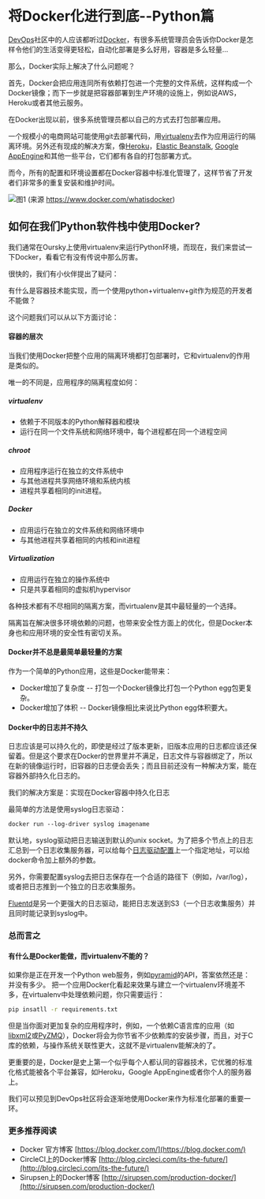 # 将Docker化进行到底--Python篇
[DevOps](http://devopsreactions.tumblr.com/)社区中的人应该都听过[Docker](http://www.docker.com/)，有很多系统管理员会告诉你Docker是怎样令他们的生活变得更轻松，自动化部署是多么好用，容器是多么轻量...

那么，Docker实际上解决了什么问题呢？

首先，Docker会把应用连同所有依赖打包进一个完整的文件系统，这样构成一个Docker镜像；而下一步就是把容器部署到生产环境的设施上，例如说AWS，Heroku或者其他云服务。

在Docker出现以前，很多系统管理员都以自己的方式去打包部署应用。

一个规模小的电商网站可能使用git去部署代码，用[virtualenv](https://virtualenv.pypa.io/en/latest/)去作为应用运行的隔离环境。另外还有现成的解决方案，像[Heroku](http://www.heroku.com/)，[Elastic Beanstalk](https://aws.amazon.com/documentation/elastic-beanstalk/), [Google AppEngine](https://cloud.google.com/appengine/)和其他一些平台，它们都有各自的打包部署方式。

而今，所有的配置和环境设置都在Docker容器中标准化管理了，这样节省了开发者们非常多的重复安装和维护时间。

![图1](http://7xnyt8.com1.z0.glb.clouddn.com/%E6%8A%8APython%E8%BD%AF%E4%BB%B6%E6%A0%88Docker%E5%8C%96.png)
(来源 https://www.docker.com/whatisdocker)

## 如何在我们Python软件栈中使用Docker?
我们通常在Oursky上使用virtualenv来运行Python环境，而现在，我们来尝试一下Docker，看看它有没有传说中那么厉害。

很快的，我们有小伙伴提出了疑问：

有什么是容器技术能实现，而一个使用python+virtualenv+git作为规范的开发者不能做？

这个问题我们可以从以下方面讨论：
#### 容器的层次
当我们使用Docker把整个应用的隔离环境都打包部署时，它和virtualenv的作用是类似的。

唯一的不同是，应用程序的隔离程度如何：

##### virtualenv
- 依赖于不同版本的Python解释器和模块
- 运行在同一个文件系统和网络环境中，每个进程都在同一个进程空间

##### chroot
- 应用程序运行在独立的文件系统中
- 与其他进程共享网络环境和系统内核
- 进程共享着相同的init进程。

##### Docker
- 应用运行在独立的文件系统和网络环境中
- 与其他进程共享着相同的内核和init进程

##### Virtualization
- 应用运行在独立的操作系统中
- 只是共享着相同的虚拟机hypervisor

各种技术都有不尽相同的隔离方案，而virtualenv是其中最轻量的一个选择。

隔离旨在解决很多环境依赖的问题，也带来安全性方面上的优化，但是Docker本身也和应用环境的安全性有密切关系。


#### Docker并不总是最简单最轻量的方案
作为一个简单的Python应用，这些是Docker能带来：

- Docker增加了复杂度 -- 打包一个Docker镜像比打包一个Python egg包更复杂。
- Docker增加了体积 -- Docker镜像相比来说比Python egg体积要大。

#### Docker中的日志并不持久
日志应该是可以持久化的，即使是经过了版本更新，旧版本应用的日志都应该还保留着。但是这个要求在Docker的世界里并不满足，日志文件与容器绑定了，所以在新的镜像运行时，旧容器的日志便会丢失；而且目前还没有一种解决方案，能在容器外部持久化日志的。

我们的解决方案是：实现在Docker容器中持久化日志

最简单的方法是使用syslog日志驱动：

```sh
docker run --log-driver syslog imagename
```
默认地，syslog驱动把日志输送到默认的unix socket。为了把多个节点上的日志汇总到一个日志收集服务器，可以给每个[日志驱动配置](https://docs.docker.com/reference/logging/overview/)上一个指定地址，可以给docker命令加上额外的参数。

另外，你需要配置syslog去把日志保存在一个合适的路径下（例如，/var/log），或者把日志推到一个独立的日志收集服务。

[Fluentd](http://www.fluentd.org/)是另一个更强大的日志驱动，能把日志发送到S3（一个日志收集服务）并且同时能记录到syslog中。

### 总而言之
#### 有什么是Docker能做，而virtualenv不能的？

如果你是正在开发一个Python web服务，例如[pyramid](http://www.pylonsproject.org/)的API，答案依然还是：并没有多少。
把一个应用Docker化看起来效果与建立一个virtualenv环境差不多，在virtualenv中处理依赖问题，你只需要运行：

```sh
pip insatll -r requirements.txt
```

但是当你面对更加复杂的应用程序时，例如，一个依赖C语言库的应用（如[libxml2](http://www.xmlsoft.org/)或[PyZMQ](https://zeromq.github.io/pyzmq/)），Docker将会为你节省不少依赖库的安装步骤，而且，对于C库的依赖，与操作系统关联性更大，这就不是virtualenv能解决的了。

更重要的是，Docker是史上第一个似乎每个人都认同的容器技术，它优雅的标准化格式能被各个平台兼容，如Heroku，Google AppEngine或者你个人的服务器上。

我们可以预见到DevOps社区将会逐渐地使用Docker来作为标准化部署的重要一环。

### 更多推荐阅读
- Docker 官方博客 [https://blog.docker.com/](https://blog.docker.com/)
- CircleCI上的Docker博客 [http://blog.circleci.com/its-the-future/](http://blog.circleci.com/its-the-future/)
- Sirupsen上的Docker博客 [http://sirupsen.com/production-docker/](http://sirupsen.com/production-docker/)
